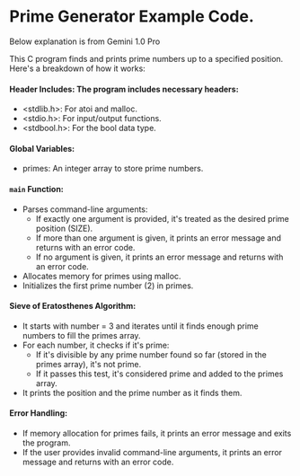 # Prime Generator Example Code.

  Below explanation is from Gemini 1.0 Pro

This C program finds and prints prime numbers up to a specified position. Here's a breakdown of how it works:

#### Header Includes: The program includes necessary headers:

- <stdlib.h>: For atoi and malloc.
- <stdio.h>: For input/output functions.
- <stdbool.h>: For the bool data type.


#### Global Variables:

- primes: An integer array to store prime numbers.


#### `main` Function:

- Parses command-line arguments:
  - If exactly one argument is provided, it's treated as the desired prime position (SIZE).
  - If more than one argument is given, it prints an error message and returns with an error code.
  - If no argument is given, it prints an error message and returns with an error code.
- Allocates memory for primes using malloc.
- Initializes the first prime number (2) in primes.

#### Sieve of Eratosthenes Algorithm:

- It starts with number = 3 and iterates until it finds enough prime numbers to fill the primes array.
- For each number, it checks if it's prime:
  - If it's divisible by any prime number found so far (stored in the primes array), it's not prime.
  - If it passes this test, it's considered prime and added to the primes array.
- It prints the position and the prime number as it finds them.

#### Error Handling:

- If memory allocation for primes fails, it prints an error message and exits the program.
- If the user provides invalid command-line arguments, it prints an error message and returns with an error code.
